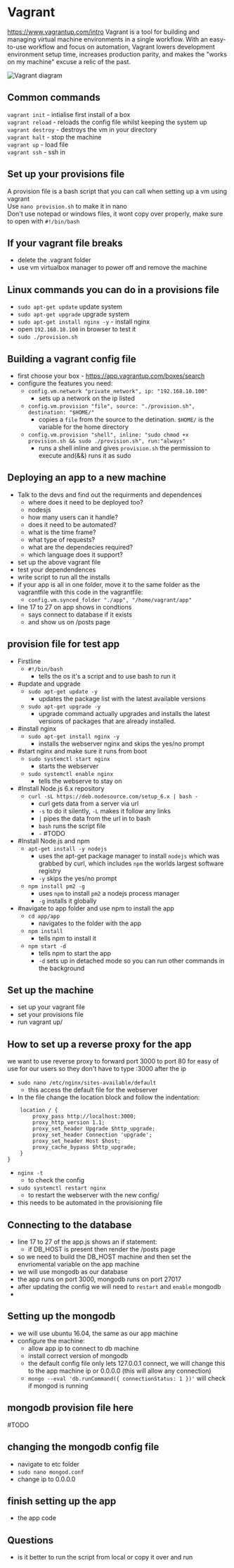 # Vagrant
https://www.vagrantup.com/intro
Vagrant is a tool for building and managing virtual machine environments in a single workflow. With an easy-to-use workflow and focus on automation, Vagrant lowers development environment setup time, increases production parity, and makes the "works on my machine" excuse a relic of the past.

![Vagrant diagram](/Documentation/resources/vagrant.png)

## Common commands
`vagrant init` - intialise first install of a box  
`vagrant reload` - reloads the config file whilst keeping the system up  
`vagrant destroy` - destroys the vm in your directory  
`vagrant halt` - stop the machine  
`vagrant up` - load file  
`vagrant ssh` - ssh in  

## Set up your provisions file
A provision file is a bash script that you can call when setting up a vm using vagrant  
Use `nano provision.sh` to make it in nano  
Don't use notepad or windows files, it wont copy over properly, make sure to open with `#!/bin/bash`

## If your vagrant file breaks
- delete the .vagrant folder
- use vm virtualbox manager to power off and remove the machine

## Linux commands you can do in a provisions file
- `sudo apt-get update` update system
- `sudo apt-get upgrade` upgrade system
- `sudo apt-get install nginx -y` - install nginx
- open `192.168.10.100` in browser to test it
- `sudo ./provision.sh`


## Building a vagrant config file
- first choose your box - https://app.vagrantup.com/boxes/search 
- configure the features you need:
    - `config.vm.network "private_network", ip: "192.168.10.100"`
        - sets up a network on the ip listed
    - `config.vm.provision "file", source: "./provision.sh", destination: "$HOME/"`
        - copies a `file` from the source to the detination. `$HOME/` is the variable for the home directory
    - `config.vm.provision "shell", inline: "sudo chmod +x provision.sh && sudo ./provision.sh", run:"always"`
        - runs a shell inline and gives `provision.sh` the permission to execute and(&&) runs it as sudo


## Deploying an app to a new machine
- Talk to the devs and find out the requirments and dependences
    - where does it need to be deployed too?
    - nodesjs
    - how many users can it handle?
    - does it need to be automated?
    - what is the time frame?
    - what type of requests?
    - what are the dependecies required?
    - which language does it support?
- set up the above vagrant file
- test your dependendences
- write script to run all the installs
- if your app is all in one folder, move it to the same folder as the vagrantfile with this code in the vagrantfile:
    - `config.vm.synced_folder "./app", "/home/vagrant/app"`
- line 17 to 27 on app shows in condtions
    - says connect to database if it exists
    - and show us on /posts page


## provision file for test app
- Firstline
    - `#!/bin/bash`
        - tells the os it's a script and to use bash to run it
- #update and upgrade
    - `sudo apt-get update -y`
        - updates the package list with the latest available versions
    - `sudo apt-get upgrade -y`
        - upgrade command actually upgrades and installs the latest versions of packages that are already installed.
- #install nginx
    - `sudo apt-get install nginx -y`
        - installs the webserver nginx and skips the yes/no prompt
- #start nginx and make sure it runs from boot
    - `sudo systemctl start nginx`
        - starts the webserver
    - `sudo systemctl enable nginx`
        - tells the webserve to stay on
- #Install Node.js 6.x repository
    - `curl -sL https://deb.nodesource.com/setup_6.x | bash -`
        - curl gets data from a server via url
        - `-s` to do it silently, `-L` makes it follow any links
        - `|` pipes the data from the url in to bash
        - `bash` runs the script file
        - `-` #TODO
- #Install Node.js and npm 
    - `apt-get install -y nodejs`
        - uses the apt-get package manager to install `nodejs` which was grabbed by curl, which includes `npm` the worlds largest software registry
        - `-y` skips the yes/no prompt
    - `npm install pm2 -g`
        - uses `npm` to install `pm2` a nodejs process manager
        - `-g` installs it globally
- #navigate to app folder and use npm to install the app
    - `cd app/app`
        - navigates to the folder with the app
    - `npm install`
        - tells npm to install it
    - `npm start -d`
        - tells npm to start the app
        - `-d` sets up in detached mode so you can run other commands in the background


## Set up the machine
- set up your vagrant file
- set your provisions file
- run vagrant up/

## How to set up a reverse proxy for the app
we want to use reverse proxy to forward port 3000 to port 80 for easy of use for our users so they don't have to type :3000 after the ip

- `sudo nano /etc/nginx/sites-available/default`
    - this access the default file for the webserver
- In the file change the location block and follow the indentation:
```
    location / {
        proxy_pass http://localhost:3000;
        proxy_http_version 1.1;
        proxy_set_header Upgrade $http_upgrade;
        proxy_set_header Connection 'upgrade';
        proxy_set_header Host $host;
        proxy_cache_bypass $http_upgrade;
    }
}
```
- `nginx -t`
    - to check the config
- `sudo systemctl restart nginx`
    - to restart the webserver with the new config/
- this needs to be automated in the provisioning file

## Connecting to the database
- line 17 to 27 of the app.js shows an if statement:
    - if DB_HOST is present then render the /posts page
- so we need to build the DB_HOST machine and then set the envriomental variable on the app machine
- we will use mongodb as our database
- the app runs on port 3000, mongodb runs on port 27017
- after updating the config we will need to `restart` and `enable` mongodb
-

## Setting up the mongodb
- we will use ubuntu 16.04, the same as our app machine
- configure the machine:
    - allow app ip to connect to db machine
    - install correct version of mongodb
    - the default config file only lets 127.0.0.1 connect, we will change this to the app machine ip or 0.0.0.0 (this will allow any connection)
    - `mongo --eval 'db.runCommand({ connectionStatus: 1 })'` will check if mongod is running

## mongodb provision file here
#TODO

## changing the mongodb config file
- navigate to etc folder
- `sudo nano mongod.conf`
- change ip to 0.0.0.0

## finish setting up the app
- the app code


## Questions
- is it better to run the script from local or copy it over and run